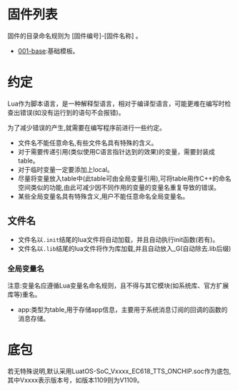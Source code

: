 # 固件列表

固件的目录命名规则为 [固件编号]-[固件名称] 。

- [001-base](001-base):基础模板。

# 约定

Lua作为脚本语言，是一种解释型语言，相对于编译型语言，可能更难在编写时检查出错误(如没有运行到的语句不会报错)。

为了减少错误的产生,就需要在编写程序前进行一些约定。

- 文件名不能任意命名,有些文件名具有特殊的含义。
- 对于需要传递引用(类似使用C语言指针达到的效果)的变量，需要封装成table。
- 对于临时变量一定要添加上local。
- 尽量将变量放入table中(此table可由全局变量引用),可将table用作C++的命名空间类似的功能,由此可减少因不同作用的变量的变量名重复导致的错误。
- 某些全局变量名具有特殊含义,用户不能任意命名全局变量名。

## 文件名

- 文件名以`.init`结尾的lua文件将自动加载，并且自动执行init函数(若有)。
- 文件名以`.lib`结尾的lua文件将作为库加载,并且自动放入_G(自动除去.lib后缀)

### 全局变量名

注意:变量名应遵循Lua变量名命名规则，且不得与其它模块(如系统库、官方扩展库等)重名。

- app:类型为table,用于存储app信息，主要用于系统消息订阅的回调的函数的消息存储。

# 底包

若无特殊说明,默认采用LuatOS-SoC_Vxxxx_EC618_TTS_ONCHIP.soc作为底包,其中Vxxxx表示版本号，如版本1109则为V1109。